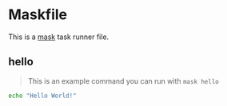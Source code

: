 # Maskfile

This is a [mask](https://github.com/jacobdeichert/mask) task runner file.


## hello

> This is an example command you can run with `mask hello`

```bash
echo "Hello World!"
```
